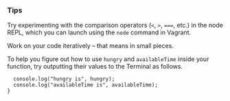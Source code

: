 ### Tips

Try experimenting with the comparison operators (`<`, `>`, `===`, etc.) in the node REPL, which you can launch using the `node` command in Vagrant.

Work on your code iteratively – that means in small pieces. 

To help you figure out how to use `hungry` and `availableTime` inside your function, try outputting their values to the Terminal as follows.

``` function whatToDoForLunch(hungry, availableTime) {
  console.log("hungry is", hungry);
  console.log("availableTime is", availableTime);
}  
```
